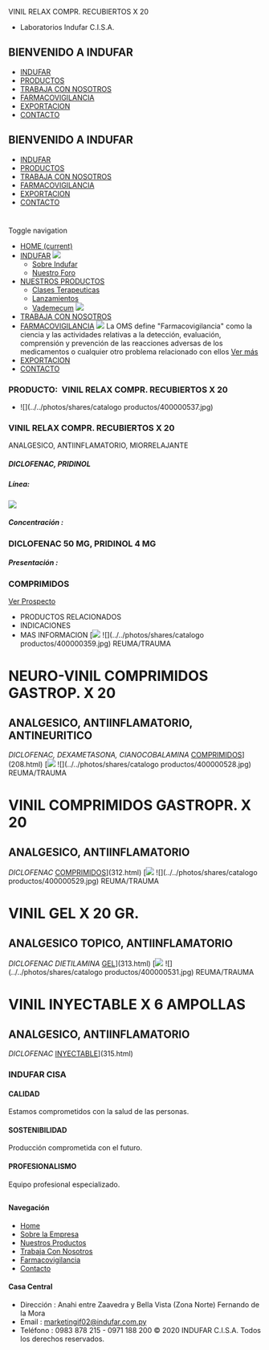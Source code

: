 VINIL RELAX COMPR. RECUBIERTOS X 20
- Laboratorios Indufar C.I.S.A.
## BIENVENIDO A INDUFAR
* [INDUFAR](321.html#)
* [PRODUCTOS](321.html#)
* [TRABAJA CON NOSOTROS](321.html#)
* [FARMACOVIGILANCIA](321.html#)
* [EXPORTACION](321.html#)
* [CONTACTO](321.html#)
## BIENVENIDO A INDUFAR
* [INDUFAR](../../index.html)
* [PRODUCTOS](../../productos.html)
* [TRABAJA CON NOSOTROS](../../trabaja_con_nosotros.html)
* [FARMACOVIGILANCIA](../../farmacovigilancia.html)
* [EXPORTACION](../../exportacion.html)
* [CONTACTO](../../contacto.html)
# 
Toggle navigation
* [HOME (current)](../../index.html)
* [INDUFAR](321.html#) 
  [![ ](../../photos/shares/Sistema/Menu/indufar_menul.jpg)](../../institucional.html)
  - [Sobre Indufar](../../institucional.html)
  - [Nuestro Foro](../../blog.html)
* [NUESTROS PRODUCTOS](321.html#) 
  - [Clases Terapeuticas](../clases_terapeuticas.html)
  - [Lanzamientos](../lanzamientos.html)
  - [Vademecum](../../productos.html)
  [![ ](../../photos/shares/Sistema/Menu/productos.png)](../../productos.html)
* [TRABAJA CON NOSOTROS](../../trabaja_con_nosotros.html)
* [FARMACOVIGILANCIA](321.html#) 
  [![ ](../../photos/shares/Sistema/Menu/TUBOS.png)](../../farmacovigilancia.html)
  La OMS define "Farmacovigilancia" como la ciencia y las actividades relativas a la detección, evaluación, comprensión y prevención de las reacciones adversas de los medicamentos o cualquier otro problema relacionado con ellos
  [Ver más](../../farmacovigilancia.html)
* [EXPORTACION](../../exportacion.html)
* [CONTACTO](../../contacto.html)
### PRODUCTO:  VINIL RELAX COMPR. RECUBIERTOS X 20
* ![](../../photos/shares/catalogo productos/400000537.jpg)
### **VINIL RELAX COMPR. RECUBIERTOS X 20**
ANALGESICO, ANTIINFLAMATORIO, MIORRELAJANTE
##### **DICLOFENAC, PRIDINOL**
##### **Línea:**
[![](../../photos/shares/Laboratorios/lab_indufar.png)](../linea/1.html)
##### **Concentración :**
### DICLOFENAC 50 MG, PRIDINOL 4 MG
##### **Presentación :**
### COMPRIMIDOS
[Ver Prospecto](https://www.indufar.com.py/files/shares/prospectos/400000537.pdf)
* PRODUCTOS RELACIONADOS
* INDICACIONES
* MAS INFORMACION
[![](../../photos/shares/Laboratorios/lab_indufar.png)
![](../../photos/shares/catalogo productos/400000359.jpg)
REUMA/TRAUMA
# NEURO-VINIL COMPRIMIDOS GASTROP. X 20
## ANALGESICO, ANTIINFLAMATORIO, ANTINEURITICO
*DICLOFENAC, DEXAMETASONA, CIANOCOBALAMINA*
[COMPRIMIDOS](321.html#)](208.html)
[![](../../photos/shares/Laboratorios/lab_indufar.png)
![](../../photos/shares/catalogo productos/400000528.jpg)
REUMA/TRAUMA
# VINIL COMPRIMIDOS GASTROPR. X 20
## ANALGESICO, ANTIINFLAMATORIO
*DICLOFENAC*
[COMPRIMIDOS](321.html#)](312.html)
[![](../../photos/shares/Laboratorios/lab_indufar.png)
![](../../photos/shares/catalogo productos/400000529.jpg)
REUMA/TRAUMA
# VINIL GEL X 20 GR.
## ANALGESICO TOPICO, ANTIINFLAMATORIO
*DICLOFENAC DIETILAMINA*
[GEL](321.html#)](313.html)
[![](../../photos/shares/Laboratorios/lab_indufar.png)
![](../../photos/shares/catalogo productos/400000531.jpg)
REUMA/TRAUMA
# VINIL INYECTABLE X 6 AMPOLLAS
## ANALGESICO, ANTIINFLAMATORIO
*DICLOFENAC*
[INYECTABLE](321.html#)](315.html)
### INDUFAR CISA
#### CALIDAD
Estamos comprometidos con la salud de las personas.
#### SOSTENIBILIDAD
Producción comprometida con el futuro.
#### PROFESIONALISMO
Equipo profesional especializado.
## 
#### Navegación
* [Home](../../index.html)
* [Sobre la Empresa](../../institucional.html)
* [Nuestros Productos](../../productos.html)
* [Trabaja Con Nosotros](../../trabaja_con_nosotros.html)
* [Farmacovigilancia](../../farmacovigilancia.html)
* [Contacto](../../contacto.html)
#### Casa Central
* Dirección : Anahi entre Zaavedra y Bella Vista (Zona Norte) Fernando de la Mora
* Email : [marketingif02@indufar.com.py](mailto:marketingif02@indufar.com.py)
* Teléfono : 0983 878 215 - 0971 188 200
© 2020 INDUFAR C.I.S.A. Todos los derechos reservados.